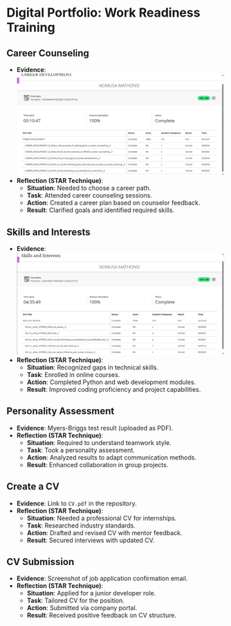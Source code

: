 # Digital Portfolio: Work Readiness Training  

## Career Counseling  
- **Evidence**: ![Image Alt](https://github.com/Nomusa6462/Work-Readiness-Portfolio/blob/0cb7fa351fdb2957dd4fe2d53b9af306e7592dac/Screenshot%202025-05-23%20205513.png)
- **Reflection (STAR Technique)**:  
  - **Situation**: Needed to choose a career path.  
  - **Task**: Attended career counseling sessions.  
  - **Action**: Created a career plan based on counselor feedback.  
  - **Result**: Clarified goals and identified required skills.  

## Skills and Interests  
- **Evidence**:![Image Alt](https://github.com/Nomusa6462/Work-Readiness-Portfolio/blob/d8c1164f9b4f9dc0421bc6e75da19a5d01bf1c5f/Screenshot%202025-05-23%20210449.png)  
- **Reflection (STAR Technique)**:  
  - **Situation**: Recognized gaps in technical skills.  
  - **Task**: Enrolled in online courses.  
  - **Action**: Completed Python and web development modules.  
  - **Result**: Improved coding proficiency and project capabilities.  

## Personality Assessment  
- **Evidence**: Myers-Briggs test result (uploaded as PDF).  
- **Reflection (STAR Technique)**:  
  - **Situation**: Required to understand teamwork style.  
  - **Task**: Took a personality assessment.  
  - **Action**: Analyzed results to adapt communication methods.  
  - **Result**: Enhanced collaboration in group projects.  

## Create a CV  
- **Evidence**: Link to `CV.pdf` in the repository.  
- **Reflection (STAR Technique)**:  
  - **Situation**: Needed a professional CV for internships.  
  - **Task**: Researched industry standards.  
  - **Action**: Drafted and revised CV with mentor feedback.  
  - **Result**: Secured interviews with updated CV.  

## CV Submission  
- **Evidence**: Screenshot of job application confirmation email.  
- **Reflection (STAR Technique)**:  
  - **Situation**: Applied for a junior developer role.  
  - **Task**: Tailored CV for the position.  
  - **Action**: Submitted via company portal.  
  - **Result**: Received positive feedback on CV structure.  
